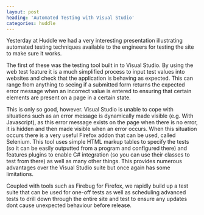 ```yaml
---
layout: post
heading: 'Automated Testing with Visual Studio'
categories: huddle
---
```


Yesterday at Huddle we had a very interesting presentation illustrating automated testing techniques available to the engineers for testing the site to make sure it works.

The first of these was the testing tool built in to Visual Studio. By using the web test feature it is a much simplified process to input test values into websites and check that the application is behaving as expected. This can range from anything to seeing if a submitted form returns the expected error message when an incorrect value is entered to ensuring that certain elements are present on a page in a certain state.

This is only so good, however. Visual Studio is unable to cope with situations such as an error message is dynamically made visible (e.g. With Javascript), as this error message exists on the page when there is no error, it is hidden and then made visible when an error occurs. When this situation occurs there is a very useful Firefox addon that can be used, called Selenium. This tool uses simple HTML markup tables to specify the tests (so it can be easily outputted from a program and configured there) and features plugins to enable C# integration (so you can use their classes to test from there) as well as many other things. This provides numerous advantages over the Visual Studio suite but once again has some limitations.

Coupled with tools such as Firebug for Firefox, we rapidly build up a test suite that can be used for one-off tests as well as scheduling advanced tests to drill down through the entire site and test to ensure any updates dont cause unexpected behaviour before release.